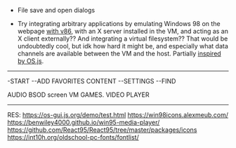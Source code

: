 * File save and open dialogs

* Try integrating arbitrary applications by emulating Windows 98 on the webpage [with v86](https://github.com/copy/v86/blob/master/docs/api.md),
with an X server installed in the VM, and acting as an X client externally??
And integrating a virtual filesystem??
That would be undoubtedly cool, but idk how hard it might be,
and especially what data channels are available between the VM and the host.
Partially [inspired by OS.js](https://www.youtube.com/watch?v=c0safRR0ldM&index=16&list=PL74DE0E481419C259).

-----------------------------------------------------------
-START
--ADD FAVORITES CONTENT
--SETTINGS
--FIND 

AUDIO
BSOD screen
VM
GAMES.
VIDEO PLAYER

----------------------------------------------------------
RES:
https://os-gui.js.org/demo/test.html
https://win98icons.alexmeub.com/
https://benwiley4000.github.io/win95-media-player/
https://github.com/React95/React95/tree/master/packages/icons	
https://int10h.org/oldschool-pc-fonts/fontlist/